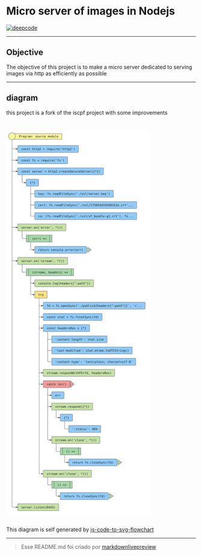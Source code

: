 # Micro server of images in Nodejs

[![deepcode](https://www.deepcode.ai/api/gh/badge?key=eyJhbGciOiJIUzI1NiIsInR5cCI6IkpXVCJ9.eyJwbGF0Zm9ybTEiOiJnaCIsIm93bmVyMSI6IlNsZW5kZXIxODA4IiwicmVwbzEiOiJub2RlanMtaW1hZ2Utc2VydmVyIiwiaW5jbHVkZUxpbnQiOmZhbHNlLCJhdXRob3JJZCI6MjExNzYsImlhdCI6MTU5NzcxNTU0N30.uuHZdyz7EBJsxqQWnLd-rFLhm9MJVbUG05T5wuasGJY)](https://www.deepcode.ai/app/gh/Slender1808/nodejs-image-server/_/dashboard?utm_content=gh%2FSlender1808%2Fnodejs-image-server)

----
## Objective
The objective of this project is to make a micro server dedicated to serving images via http as efficiently as possible

----
## diagram
this project is a fork of the iscpf project with some improvements
# ![cpf-validate](https://raw.githubusercontent.com/Slender1808/nodejs-image-server/master/flowchart.svg)
This diagram is self generated by [js-code-to-svg-flowchart](https://github.com/Bogdan-Lyashenko/js-code-to-svg-flowchart)

----
>Esse README.md foi criado por [markdownlivepreview](https://markdownlivepreview.com/)
